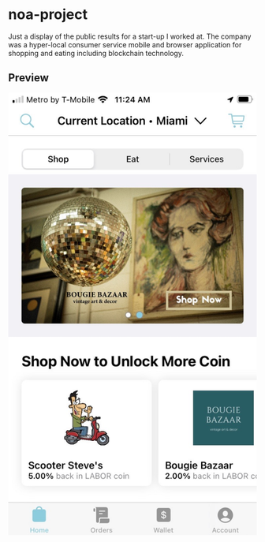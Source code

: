 # noa-project
Just a display of the public results for a start-up I worked at. The company was a hyper-local consumer service mobile and browser application for shopping and eating including blockchain technology.

## Preview

![noa-project](assets/IMG_0352.jpg?raw=true)
